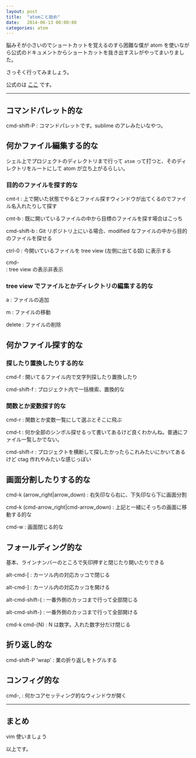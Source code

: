 ```yaml
---
layout: post
title:  "atomこと始め"
date:   2014-06-13 00:00:00
categories: atom
---
```


脳みそが小さいのでショートカットを覚えるのすら困難な僕が atom を使いながら公式のドキュメントからショートカットを抜き出すスレがやってまいりました。

さっそく行ってみましょう。

公式のは [ここ](https://atom.io/docs/v0.103.0/getting-started) です。

-----------------------------

## コマンドパレット的な

cmd-shift-P
: コマンドパレットです。sublime のアレみたいなやつ。

## 何かファイル編集する的な

シェル上でプロジェクトのディレクトリまで行って `atom` って打つと、そのディレクトリをルートにして atom が立ち上がるらしい。

### 目的のファイルを探す的な

cmt-t
: 上で開いた状態でやるとファイル探すウィンドウが出てくるのでファイル名入れたりして探す

cmt-b
: 既に開いているファイルの中から目標のファイルを探す場合はこっち

cmd-shift-b
: Git リポジトリ上にいる場合、modified なファイルの中から目的のファイルを探せる

ctrl-0
: 今開いているファイルを tree view (左側に出てる奴) に表示する

cmd-\
: tree view の表示非表示

### tree view でファイルとかディレクトリの編集する的な

a
: ファイルの追加

m
: ファイルの移動

delete
: ファイルの削除

## 何かファイル探す的な

### 探したり置換したりする的な

cmd-f
: 開いてるファイル内で文字列探したり置換したり

cmd-shift-f
: プロジェクト内で一括検索、置換的な

### 関数とか変数探す的な

cmd-r
: 関数とか変数一覧にして選ぶとそこに飛ぶ

cmd-t
: 何か全部のシンボル探せるって書いてあるけど良くわかんね。普通にファイル一覧しかでない。

cmd-shift-r
: プロジェクトを横断して探したかったらこれみたいにかいてあるけど ctag 作れやみたいな感じっぽい

## 画面分割したりする的な

cmd-k (arrow_right|arrow_down)
: 右矢印なら右に、下矢印なら下に画面分割

cmd-k (cmd-arrow_right|cmd-arrow_down)
: 上記と一緒にそっちの画面に移動する的な

cmd-w
: 画面閉じる的な

## フォールディング的な

基本、ラインナンバーのところで矢印押すと閉じたり開いたりできる

alt-cmd-[
: カーソル内の対応カッコで閉じる

alt-cmd-]
: カーソル内の対応カッコを開ける

alt-cmd-shift-{
: 一番外側のカッコまで行って全部閉じる

alt-cmd-shift-}
: 一番外側のカッコまで行って全部開ける

cmd-k cmd-{N}
: N は数字。入れた数字分だけ閉じる


## 折り返し的な

cmd-shift-P 'wrap'
: 業の折り返しをトグルする

## コンフィグ的な

cmd-,
: 何かコアセッティング的なウィンドウが開く

--------------------------

## まとめ

vim 使いましょう

以上です。
